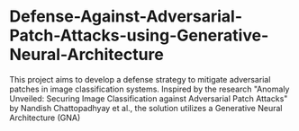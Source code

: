 # Defense-Against-Adversarial-Patch-Attacks-using-Generative-Neural-Architecture
This project aims to develop a defense strategy to mitigate adversarial patches in image classification systems. Inspired by the research "Anomaly Unveiled: Securing Image Classification against Adversarial Patch Attacks" by Nandish Chattopadhyay et al., the solution utilizes a Generative Neural Architecture (GNA) 
